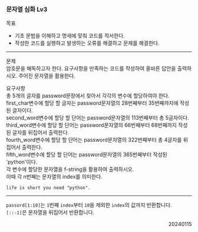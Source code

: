 ### 문자열 심화 Lv3
목표  
- 기초 문법을 이해하고 명세에 맞춰 코드를 작서한다.
- 작성한 코드를 실행하고 발생하는 오류를 해결하고 문제를 해결한다.
---
문제  
암호문을 해독하고자 한다. 요구사항을 만족하는 코드를 작성하여 올바른 답안을 출력하시오. 주어진 문자열을 활용한다.  

요구사항  
총 5개의 글자를 password문장에서 찾아서 각각의 변수에 할당하여야 한다.  
first_char변수에 할당 할 글자는 password문자열의 28번째부터 35번째까지에 작성된 글자이다.  
second_word변수에 할당 할 단어는 password문자열의 113번째부터 총 5글자이다.  
third_word변수에 할당 할 단어는 password문자열의 66번째부터 68번째까지 작성된 글자를 뒤집어서 출력한다.  
fourth_word변수에 할당 할 단어는 password문자열의 322번째부터 총 4글자를 뒤집어서 출력한다.  
fifth_word변수에 할당 할 단어는 password문자열의 365번째부터 작성된 'python'이다.  
각 변수에 할당한 문자열을 f-string을 활용하여 출력하시오.  
이때 각 n번째는 문자열의 index를 의미한다.
```
life is short you need "python".
```
---
`passord[1:10]`는 `1`번째 `index`부터 `10`을 제외한 `index`의 값까지 반환합니다.  
`[::-1]`은 문자열을 뒤집어서 반환합니다.
<div style="text-align: right">20240115</div>